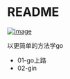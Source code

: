 # README

[![image](https://img.shields.io/badge/golang-gin-blue.svg)](https://github.com/gin-gonic/gin)

以更简单的方法学go

<ul>
    <li>01-go上路
    </li>
    <li>02-gin</li>
</ul>

